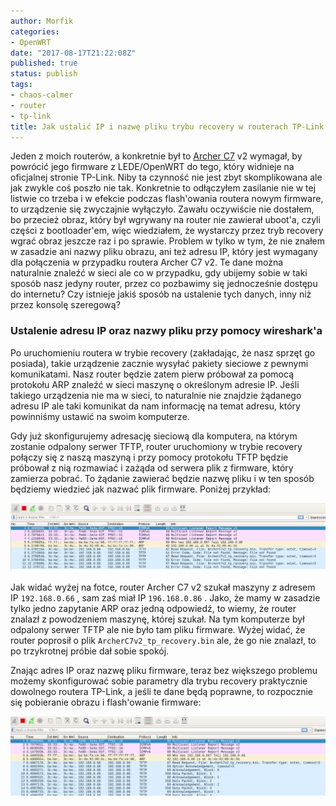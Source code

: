 ```yaml
---
author: Morfik
categories:
- OpenWRT
date: "2017-08-17T21:22:08Z"
published: true
status: publish
tags:
- chaos-calmer
- router
- tp-link
title: Jak ustalić IP i nazwę pliku trybu recovery w routerach TP-Link
---
```


Jeden z moich routerów, a konkretnie był
to [Archer C7](http://www.tp-link.com/us/download/Archer-C7.html) v2 wymagał, by powrócić jego
firmware z LEDE/OpenWRT do tego, który widnieje na oficjalnej stronie TP-Link. Niby ta czynność nie
jest zbyt skomplikowana ale jak zwykle coś poszło nie tak. Konkretnie to odłączyłem zasilanie nie w
tej listwie co trzeba i w efekcie podczas flash'owania routera nowym firmware, to urządzenie się
zwyczajnie wyłączyło. Zawału oczywiście nie dostałem, bo przecież obraz, który był wgrywany na
router nie zawierał uboot'a, czyli części z bootloader'em, więc wiedziałem, że wystarczy przez tryb
recovery wgrać obraz jeszcze raz i po sprawie. Problem w tylko w tym, że nie znałem w zasadzie ani
nazwy pliku obrazu, ani też adresu IP, który jest wymagany dla połączenia w przypadku routera
Archer C7 v2. Te dane można naturalnie znaleźć w sieci ale co w przypadku, gdy ubijemy sobie w taki
sposób nasz jedyny router, przez co pozbawimy się jednocześnie dostępu do internetu? Czy istnieje
jakiś sposób na ustalenie tych danych, inny niż przez konsolę szeregową?

<!--more-->
### Ustalenie adresu IP oraz nazwy pliku przy pomocy wireshark'a

Po uruchomieniu routera w trybie recovery (zakładając, że nasz sprzęt go posiada), takie urządzenie
zacznie wysyłać pakiety sieciowe z pewnymi komunikatami. Nasz router będzie zatem pierw próbował za
pomocą protokołu ARP znaleźć w sieci maszynę o określonym adresie IP. Jeśli takiego urządzenia nie
ma w sieci, to naturalnie nie znajdzie żądanego adresu IP ale taki komunikat da nam informację na
temat adresu, który powinniśmy ustawić na swoim komputerze.

Gdy już skonfigurujemy adresację sieciową dla komputera, na którym zostanie odpalony serwer TFTP,
router uruchomiony w trybie recovery połączy się z naszą maszyną i przy pomocy protokołu TFTP
będzie próbował z nią rozmawiać i zażąda od serwera plik z firmware, który zamierza pobrać. To
żądanie zawierać będzie nazwę pliku i w ten sposób będziemy wiedzieć jak nazwać plik firmware.
Poniżej przykład:

![](/img/2017/08/001.tp-link-recovery-ip-nazwa-pliku-wireshark.png#huge)

Jak widać wyżej na fotce, router Archer C7 v2 szukał maszyny z adresem IP `192.168.0.66` , sam zaś
miał IP `196.168.0.86` . Jako, że mamy w zasadzie tylko jedno zapytanie ARP oraz jedną odpowiedź,
to wiemy, że router znalazł z powodzeniem maszynę, której szukał. Na tym komputerze był odpalony
serwer TFTP ale nie było tam pliku firmware. Wyżej widać, że router poprosił o plik
`ArcherC7v2_tp_recovery.bin` ale, że go nie znalazł, to po trzykrotnej próbie dał sobie spokój.

Znając adres IP oraz nazwę pliku firmware, teraz bez większego problemu możemy skonfigurować sobie
parametry dla trybu recovery praktycznie dowolnego routera TP-Link, a jeśli te dane będą poprawne,
to rozpocznie się pobieranie obrazu i flash'owanie firmware:

![](/img/2017/08/002.tp-link-recovery-ip-nazwa-pliku-wireshark.png#huge)

